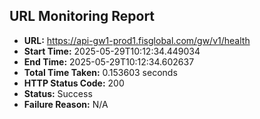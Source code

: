 ## URL Monitoring Report

- **URL:** https://api-gw1-prod1.fisglobal.com/gw/v1/health
- **Start Time:** 2025-05-29T10:12:34.449034
- **End Time:** 2025-05-29T10:12:34.602637
- **Total Time Taken:** 0.153603 seconds
- **HTTP Status Code:** 200
- **Status:** Success
- **Failure Reason:** N/A

